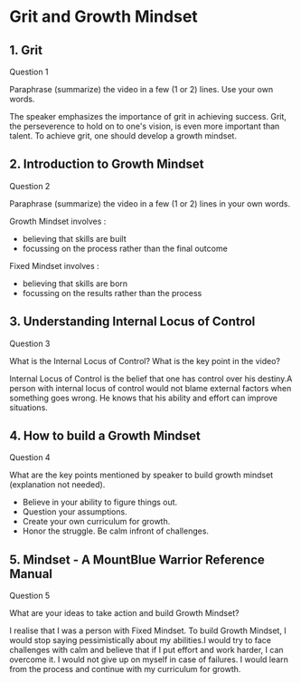
# Grit and Growth Mindset

## 1. Grit

Question 1

Paraphrase (summarize) the video in a few (1 or 2) lines. Use your own words.

The speaker emphasizes the importance of grit in achieving success. Grit, the perseverence to hold on to one's vision, is even more important than talent. To achieve grit, one should develop a growth mindset.

## 2. Introduction to Growth Mindset

Question 2

Paraphrase (summarize) the video in a few (1 or 2) lines in your own words.

Growth Mindset involves :

- believing that skills are built
- focussing on the process rather than the final outcome

Fixed Mindset involves :
 - believing that skills are born
 - focussing on the results rather than the process

 ## 3. Understanding Internal Locus of Control

  Question 3

  What is the Internal Locus of Control? What is the key point in the video?

Internal Locus of Control is the belief that one has control over his destiny.A person with internal locus of control would not blame external factors when something goes wrong. He knows that his ability and effort can improve situations.

## 4. How to build a Growth Mindset

Question 4

What are the key points mentioned by speaker to build growth mindset (explanation not needed).

- Believe in your ability to figure things out.
- Question your assumptions.
- Create your own curriculum for growth.
- Honor the struggle. Be calm infront of challenges.

## 5. Mindset - A MountBlue Warrior Reference Manual

Question 5

What are your ideas to take action and build Growth Mindset?

I realise that I was a person with Fixed Mindset. To build Growth Mindset, I would stop saying pessimistically about my abilities.I would try to face challenges with calm and believe that if I put effort and work harder, I can overcome it. I would not give up on myself in case of failures. I would learn from the process and continue with my curriculum for growth.



